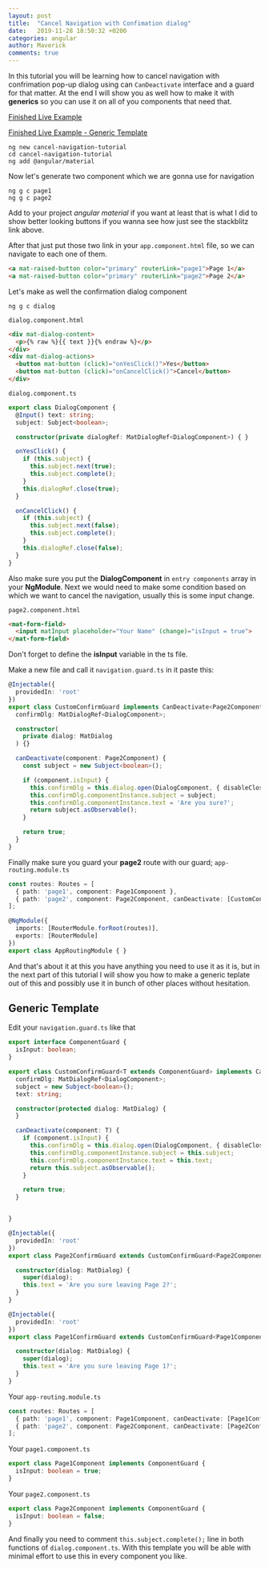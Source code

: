 ```yaml
---
layout: post
title:  "Cancel Navigation with Confimation dialog"
date:   2019-11-28 18:50:32 +0200
categories: angular
author: Maverick
comments: true
---
```


In this tutorial you will be learning how to cancel navigation with confrimation pop-up dialog using can `CanDeactivate` interface and a guard for that matter. At the end I will show you as well how to make it with **generics** so you can use it on all of you components that need that.

[Finished Live Example](https://stackblitz.com/edit/angular-cancel-navigation-with-dialog)

[Finished Live Example - Generic Template](https://stackblitz.com/edit/angular-cancel-navigation-with-dialog-stgss1)

    ng new cancel-navigation-tutorial
    cd cancel-navigation-tutorial
    ng add @angular/material

Now let's generate two component which we are gonna use for navigation
    
    ng g c page1
    ng g c page2


Add to your project *angular material* if you want at least that is what I did to show better looking buttons if you wanna see how just see the stackblitz link above. 

After that just put those two link in your `app.component.html` file, so we can navigate to each one of them.

```html
<a mat-raised-button color="primary" routerLink="page1">Page 1</a>
<a mat-raised-button color="primary" routerLink="page2">Page 2</a>
```

Let's make as well the confirmation dialog component

    ng g c dialog

`dialog.component.html`
```html
<div mat-dialog-content>
  <p>{% raw %}{{ text }}{% endraw %}</p>
</div>
<div mat-dialog-actions>
  <button mat-button (click)="onYesClick()">Yes</button>
  <button mat-button (click)="onCancelClick()">Cancel</button>
</div>
```

`dialog.component.ts`
```typescript
export class DialogComponent {
  @Input() text: string;
  subject: Subject<boolean>;

  constructor(private dialogRef: MatDialogRef<DialogComponent>) { }

  onYesClick() {
    if (this.subject) {
      this.subject.next(true);
      this.subject.complete();
    }
    this.dialogRef.close(true);
  }

  onCancelClick() {
    if (this.subject) {
      this.subject.next(false);
      this.subject.complete();
    }
    this.dialogRef.close(false);
  }
}
```

Also make sure you put the **DialogComponent** in `entry components` array in your **NgModule**. Next we would need to make some condition based on which we want to cancel the navigation, usually this is some input change.

`page2.component.html`
```html
<mat-form-field>
  <input matInput placeholder="Your Name" (change)="isInput = true">
</mat-form-field>
```
Don't forget to define the **isInput** variable in the ts file.

Make a new file and call it `navigation.guard.ts` in it paste this:

```typescript
@Injectable({
  providedIn: 'root'
})
export class CustomConfirmGuard implements CanDeactivate<Page2Component> {
  confirmDlg: MatDialogRef<DialogComponent>;

  constructor(
    private dialog: MatDialog
  ) {}

  canDeactivate(component: Page2Component) {
    const subject = new Subject<boolean>();

    if (component.isInput) {
      this.confirmDlg = this.dialog.open(DialogComponent, { disableClose: true });
      this.confirmDlg.componentInstance.subject = subject;
      this.confirmDlg.componentInstance.text = 'Are you sure?';
      return subject.asObservable();
    }

    return true;
  }
}
```
Finally make sure you guard your **page2** route with our guard;
`app-routing.module.ts`

```typescript
const routes: Routes = [
  { path: 'page1', component: Page1Component },
  { path: 'page2', component: Page2Component, canDeactivate: [CustomConfirmGuard] },
];

@NgModule({
  imports: [RouterModule.forRoot(routes)],
  exports: [RouterModule]
})
export class AppRoutingModule { }
```
And that's about it at this you have anything you need to use it as it is, but in the next part of this tutorial I will show you how to make a generic teplate out of this and possibly use it in bunch of other places without hesitation.

## Generic Template

Edit your `navigation.guard.ts` like that

```typescript
export interface ComponentGuard {
  isInput: boolean;
}

export class CustomConfirmGuard<T extends ComponentGuard> implements CanDeactivate<T> {
  confirmDlg: MatDialogRef<DialogComponent>;
  subject = new Subject<boolean>();
  text: string;

  constructor(protected dialog: MatDialog) {
  }

  canDeactivate(component: T) {
    if (component.isInput) {
      this.confirmDlg = this.dialog.open(DialogComponent, { disableClose: true });
      this.confirmDlg.componentInstance.subject = this.subject;
      this.confirmDlg.componentInstance.text = this.text;
      return this.subject.asObservable();
    }

    return true;
  }


}

@Injectable({
  providedIn: 'root'
})
export class Page2ConfirmGuard extends CustomConfirmGuard<Page2Component> {

  constructor(dialog: MatDialog) {
    super(dialog);
    this.text = 'Are you sure leaving Page 2?';
  }
}

@Injectable({
  providedIn: 'root'
})
export class Page1ConfirmGuard extends CustomConfirmGuard<Page1Component> {

  constructor(dialog: MatDialog) {
    super(dialog);
    this.text = 'Are you sure leaving Page 1?';
  }
}
```

Your `app-routing.module.ts`

```typescript
const routes: Routes = [
  { path: 'page1', component: Page1Component, canDeactivate: [Page1ConfirmGuard] },
  { path: 'page2', component: Page2Component, canDeactivate: [Page2ConfirmGuard] },
];
```

Your `page1.component.ts`
```typescript
export class Page1Component implements ComponentGuard {
  isInput: boolean = true;
}
```

Your `page2.component.ts`
```typescript
export class Page2Component implements ComponentGuard {
  isInput: boolean = false;
}
```
And finally you need to comment `this.subject.complete();` line in both functions of `dialog.component.ts`. With this template you will be able with minimal effort to use this in every component you like.
